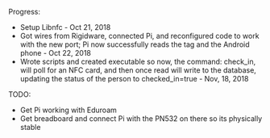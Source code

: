 
Progress:
- Setup Libnfc - Oct 21, 2018
- Got wires from Rigidware, connected Pi, and reconfigured code to work with the new port; Pi now successfully reads the tag and the Android phone - Oct 22, 2018
- Wrote scripts and created executable so now, the command: check_in, will poll for an NFC card, and then once read will write to the database, updating the status of the person to checked_in=true - Nov, 18, 2018

TODO:
 - Get Pi working with Eduroam
 - Get breadboard and connect Pi with the PN532 on there so its physically stable

